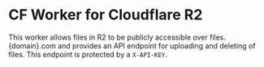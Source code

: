 # CF Worker for Cloudflare R2

This worker allows files in R2 to be publicly accessible over files.{domain}.com and provides an API endpoint for uploading and deleting of files. This endpoint is protected by a `X-API-KEY`.
